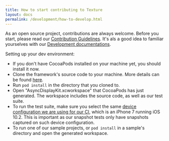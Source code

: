 ```yaml
---
title: How to start contributing to Texture
layout: docs
permalink: /development/how-to-develop.html
---
```


As an open source project, contributions are always welcome. Before you start, please read our <a href = "https://github.com/TextureGroup/Texture/blob/master/CONTRIBUTING.md">Contribution Guidelines</a>. It's als a good idea to familiar yourselves with our <a href = "overview.html">Development documentations</a>.

Setting up your dev environment:
- If you don't have CocoaPods installed on your machine yet, you should install it now.
- Clone the framework's source code to your machine. More details can be found <a href = "https://help.github.com/en/articles/cloning-a-repository">here</a>.
- Run <code>pod install</code> in the directory that you cloned to.
- Open "AsyncDisplayKit.xcworkspace" that CocoaPods has just generated. The workspace includes the source code, as well as our test suite.
- To run the test suite, make sure you select the same <a href = "https://github.com/TextureGroup/Texture/blob/master/build.sh#L3">device configuration we are using for our CI</a>, which is an iPhone 7 running iOS 10.2. This is important as our snapshot tests only have snapshots captured on such device configuration.
- To run one of our sample projects, or <code>pod install</code> in a sample's directory and open the generated workspace.
